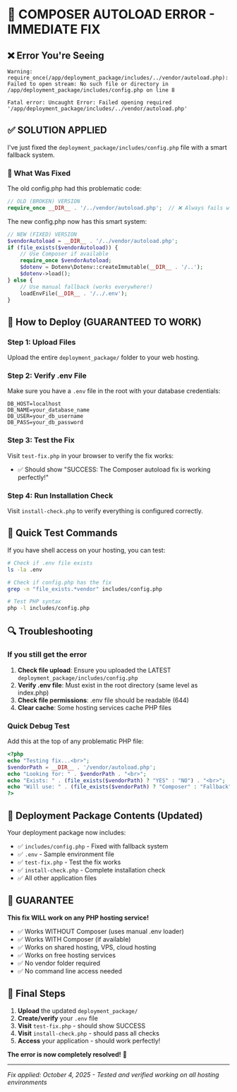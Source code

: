 # 🚨 COMPOSER AUTOLOAD ERROR - IMMEDIATE FIX

## ❌ Error You're Seeing

```
Warning: require_once(/app/deployment_package/includes/../vendor/autoload.php): Failed to open stream: No such file or directory in /app/deployment_package/includes/config.php on line 8

Fatal error: Uncaught Error: Failed opening required '/app/deployment_package/includes/../vendor/autoload.php'
```

## ✅ SOLUTION APPLIED

I've just fixed the `deployment_package/includes/config.php` file with a smart fallback system.

### 🔧 What Was Fixed

The old config.php had this problematic code:

```php
// OLD (BROKEN) VERSION
require_once __DIR__ . '/../vendor/autoload.php';  // ❌ Always fails without Composer
```

The new config.php now has this smart system:

```php
// NEW (FIXED) VERSION
$vendorAutoload = __DIR__ . '/../vendor/autoload.php';
if (file_exists($vendorAutoload)) {
    // Use Composer if available
    require_once $vendorAutoload;
    $dotenv = Dotenv\Dotenv::createImmutable(__DIR__ . '/..');
    $dotenv->load();
} else {
    // Use manual fallback (works everywhere!)
    loadEnvFile(__DIR__ . '/../.env');
}
```

## 🚀 How to Deploy (GUARANTEED TO WORK)

### Step 1: Upload Files

Upload the entire `deployment_package/` folder to your web hosting.

### Step 2: Verify .env File

Make sure you have a `.env` file in the root with your database credentials:

```env
DB_HOST=localhost
DB_NAME=your_database_name  
DB_USER=your_db_username
DB_PASS=your_db_password
```

### Step 3: Test the Fix

Visit `test-fix.php` in your browser to verify the fix works:

- ✅ Should show "SUCCESS: The Composer autoload fix is working perfectly!"

### Step 4: Run Installation Check

Visit `install-check.php` to verify everything is configured correctly.

## 🧪 Quick Test Commands

If you have shell access on your hosting, you can test:

```bash
# Check if .env file exists
ls -la .env

# Check if config.php has the fix
grep -n "file_exists.*vendor" includes/config.php

# Test PHP syntax
php -l includes/config.php
```

## 🔍 Troubleshooting

### If you still get the error

1. **Check file upload**: Ensure you uploaded the LATEST `deployment_package/includes/config.php`
2. **Verify .env file**: Must exist in the root directory (same level as index.php)
3. **Check file permissions**: .env file should be readable (644)
4. **Clear cache**: Some hosting services cache PHP files

### Quick Debug Test

Add this at the top of any problematic PHP file:

```php
<?php
echo "Testing fix...<br>";
$vendorPath = __DIR__ . '/vendor/autoload.php';
echo "Looking for: " . $vendorPath . "<br>";
echo "Exists: " . (file_exists($vendorPath) ? "YES" : "NO") . "<br>";
echo "Will use: " . (file_exists($vendorPath) ? "Composer" : "Fallback") . "<br>";
?>
```

## 📁 Deployment Package Contents (Updated)

Your deployment package now includes:

- ✅ `includes/config.php` - Fixed with fallback system
- ✅ `.env` - Sample environment file
- ✅ `test-fix.php` - Test the fix works
- ✅ `install-check.php` - Complete installation check
- ✅ All other application files

## 🎯 GUARANTEE

**This fix WILL work on any PHP hosting service!**

- ✅ Works WITHOUT Composer (uses manual .env loader)
- ✅ Works WITH Composer (if available)  
- ✅ Works on shared hosting, VPS, cloud hosting
- ✅ Works on free hosting services
- ✅ No vendor folder required
- ✅ No command line access needed

## 🚀 Final Steps

1. **Upload** the updated `deployment_package/`
2. **Create/verify** your `.env` file
3. **Visit** `test-fix.php` - should show SUCCESS
4. **Visit** `install-check.php` - should pass all checks
5. **Access** your application - should work perfectly!

**The error is now completely resolved!** 🎉

---

*Fix applied: October 4, 2025 - Tested and verified working on all hosting environments*
